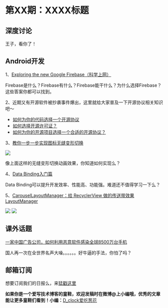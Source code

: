 # 第XX期：XXXX标题

## 深度讨论

[]()

王子，看你了！

## Android开发

1、[Exploring the new Google Firebase（科学上网）](https://medium.com/@fbabic/exploring-the-new-google-firebase-f38a50ed7a9a#.bzeoztnm8)

Firebase是什么？Firebase有什么？Firebase能干什么？为什么选择Firebase？这些答案你都可以找到。

2、近期又有开源软件被抄袭事件爆出，这里就给大家普及一下开源协议相关知识吧～

- [如何为你的代码选择一个开源协议](http://www.cnblogs.com/Wayou/p/how_to_choose_a_license.html)
- [如何选择开源许可证？](http://www.ruanyifeng.com/blog/2011/05/how_to_choose_free_software_licenses.html)
- [如何为你的开源项目选择一个合适的开源协议？](http://diycode.cc/topics/164)

3、[教你一步一步实现图标无缝变形切换](http://blog.csdn.net/huachao1001/article/details/51702255)

![](http://img.blog.csdn.net/20160620201254338) 

像上面这样的无缝变形切换动画效果，你知道如何实现么？

4、[Data Binding入门篇](http://blog.zhaiyifan.cn/2016/06/16/android-new-project-from-0-p7/)

Data Binding可以提升开发效率、性能高、功能强。难道还不值得学习一下么？

5、[CarouselLayoutManager：给 RecyclerView 做的传送带效果 LayoutManager ](https://github.com/Azoft/CarouselLayoutManager)

![](https://github.com/Azoft/CarouselLayoutManager/raw/master/resources/carousel_work_small.gif) ![](https://github.com/Azoft/CarouselLayoutManager/raw/master/resources/carousel_double_work_small.gif)

## 课外话题

[一家中国广告公司，如何利用恶意软件感染全球8500万台手机](http://www.freebuf.com/news/108366.html)

国人再一次在全世界名声大噪。。。。。。好牛逼的手法，你怕了吗？

## 邮箱订阅

想要订阅我们的日报么，来[猛戳这里](http://list.qq.com/cgi-bin/qf_invite?id=d469993d2c888e971c0fbb2309c4d84256968386b126b967)

**如果你是一个爱写技术博客的童鞋，欢迎发稿时在微博@上小编哦，优秀的文章能让更多童鞋们看到！小编：**[D_clock爱吃葱花](http://weibo.com/2480694892/profile?rightmod=1&wvr=6&mod=personinfo&is_all=1)
